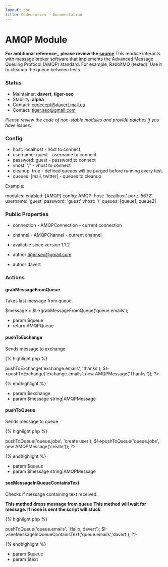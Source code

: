 ```yaml
---
layout: doc
title: Codeception - Documentation
---
```


# AMQP Module
**For additional reference,, please review the [source](https://github.com/Codeception/Codeception/tree/master/src/Codeception/Module/AMQP)**
This module interacts with message broker software that implements
the Advanced Message Queuing Protocol (AMQP) standard. For example, RabbitMQ (tested).
Use it to cleanup the queue between tests.

### Status
* Maintainer: **davert**, **tiger-seo**
* Stability: **alpha**
* Contact: codecept@davert.mail.ua
* Contact: tiger.seo@gmail.com

*Please review the code of non-stable modules and provide patches if you have issues.*

### Config

* host: localhost - host to connect
* username: guest - username to connect
* password: guest - password to connect
* vhost: '/' - vhost to connect
* cleanup: true - defined queues will be purged before running every test.
* queues: [mail, twitter] - queues to cleanup

Example:

  modules:
     enabled: [AMQP]
     config:
        AMQP:
           host: 'localhost'
           port: '5672'
           username: 'guest'
           password: 'guest'
           vhost: '/'
           queues: [queue1, queue2]

### Public Properties

* connection - AMQPConnection - current connection
* channel - AMQPChannel - current channel

 * available since version 1.1.2
 * author tiger.seo@gmail.com
 * author davert

### Actions


#### grabMessageFromQueue


Takes last message from queue.

$message = $I->grabMessageFromQueue('queue.emails');

 * param $queue
 * return AMQPQueue


#### pushToExchange


Sends message to exchange

{% highlight php %}

<?php
$I->pushToExchange('exchange.emails', 'thanks');
$I->pushToExchange('exchange.emails', new AMQPMessage('Thanks!'));
?>

{% endhighlight %}

 * param $exchange
 * param $message string|AMQPMessage


#### pushToQueue


Sends message to queue

{% highlight php %}

<?php
$I->pushToQueue('queue.jobs', 'create user');
$I->pushToQueue('queue.jobs', new AMQPMessage('create'));
?>

{% endhighlight %}

 * param $queue
 * param $message string|AMQPMessage


#### seeMessageInQueueContainsText


Checks if message containing text received.

**This method drops message from queue**
**This method will wait for message. If none is sent the script will stuck**.

{% highlight php %}

<?php
$I->pushToQueue('queue.emails', 'Hello, davert');
$I->seeMessageInQueueContainsText('queue.emails','davert');
?>

{% endhighlight %}

 * param $queue
 * param $text
